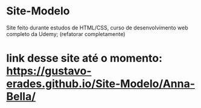 # Site-Modelo
Site feito durante estudos de HTML/CSS, curso de desenvolvimento web completo da Udemy; (refatorar completamente)
# link desse site até o momento: https://gustavo-erades.github.io/Site-Modelo/Anna-Bella/
